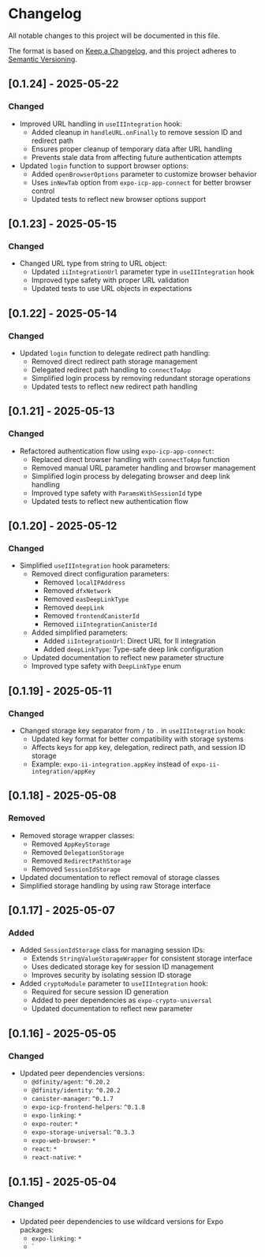 # Changelog

All notable changes to this project will be documented in this file.

The format is based on [Keep a Changelog](https://keepachangelog.com/en/1.0.0/),
and this project adheres to [Semantic Versioning](https://semver.org/spec/v2.0.0.html).

## [0.1.24] - 2025-05-22

### Changed

- Improved URL handling in `useIIIntegration` hook:
  - Added cleanup in `handleURL.onFinally` to remove session ID and redirect path
  - Ensures proper cleanup of temporary data after URL handling
  - Prevents stale data from affecting future authentication attempts
- Updated `login` function to support browser options:
  - Added `openBrowserOptions` parameter to customize browser behavior
  - Uses `inNewTab` option from `expo-icp-app-connect` for better browser control
  - Updated tests to reflect new browser options support

## [0.1.23] - 2025-05-15

### Changed

- Changed URL type from string to URL object:
  - Updated `iiIntegrationUrl` parameter type in `useIIIntegration` hook
  - Improved type safety with proper URL validation
  - Updated tests to use URL objects in expectations

## [0.1.22] - 2025-05-14

### Changed

- Updated `login` function to delegate redirect path handling:
  - Removed direct redirect path storage management
  - Delegated redirect path handling to `connectToApp`
  - Simplified login process by removing redundant storage operations
  - Updated tests to reflect new redirect path handling

## [0.1.21] - 2025-05-13

### Changed

- Refactored authentication flow using `expo-icp-app-connect`:
  - Replaced direct browser handling with `connectToApp` function
  - Removed manual URL parameter handling and browser management
  - Simplified login process by delegating browser and deep link handling
  - Improved type safety with `ParamsWithSessionId` type
  - Updated tests to reflect new authentication flow

## [0.1.20] - 2025-05-12

### Changed

- Simplified `useIIIntegration` hook parameters:
  - Removed direct configuration parameters:
    - Removed `localIPAddress`
    - Removed `dfxNetwork`
    - Removed `easDeepLinkType`
    - Removed `deepLink`
    - Removed `frontendCanisterId`
    - Removed `iiIntegrationCanisterId`
  - Added simplified parameters:
    - Added `iiIntegrationUrl`: Direct URL for II integration
    - Added `deepLinkType`: Type-safe deep link configuration
  - Updated documentation to reflect new parameter structure
  - Improved type safety with `DeepLinkType` enum

## [0.1.19] - 2025-05-11

### Changed

- Changed storage key separator from `/` to `.` in `useIIIntegration` hook:
  - Updated key format for better compatibility with storage systems
  - Affects keys for app key, delegation, redirect path, and session ID storage
  - Example: `expo-ii-integration.appKey` instead of `expo-ii-integration/appKey`

## [0.1.18] - 2025-05-08

### Removed

- Removed storage wrapper classes:
  - Removed `AppKeyStorage`
  - Removed `DelegationStorage`
  - Removed `RedirectPathStorage`
  - Removed `SessionIdStorage`
- Updated documentation to reflect removal of storage classes
- Simplified storage handling by using raw Storage interface

## [0.1.17] - 2025-05-07

### Added

- Added `SessionIdStorage` class for managing session IDs:
  - Extends `StringValueStorageWrapper` for consistent storage interface
  - Uses dedicated storage key for session ID management
  - Improves security by isolating session ID storage
- Added `cryptoModule` parameter to `useIIIntegration` hook:
  - Required for secure session ID generation
  - Added to peer dependencies as `expo-crypto-universal`
  - Updated documentation to reflect new parameter

## [0.1.16] - 2025-05-05

### Changed

- Updated peer dependencies versions:
  - `@dfinity/agent`: `^0.20.2`
  - `@dfinity/identity`: `^0.20.2`
  - `canister-manager`: `^0.1.7`
  - `expo-icp-frontend-helpers`: `^0.1.8`
  - `expo-linking`: `*`
  - `expo-router`: `*`
  - `expo-storage-universal`: `^0.3.3`
  - `expo-web-browser`: `*`
  - `react`: `*`
  - `react-native`: `*`

## [0.1.15] - 2025-05-04

### Changed

- Updated peer dependencies to use wildcard versions for Expo packages:
  - `expo-linking`: `*`
  - `
